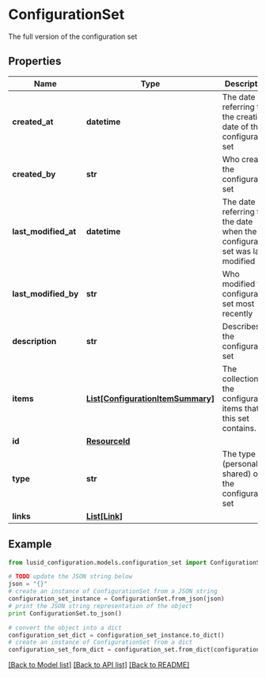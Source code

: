 # ConfigurationSet

The full version of the configuration set

## Properties
Name | Type | Description | Notes
------------ | ------------- | ------------- | -------------
**created_at** | **datetime** | The date referring to the creation date of the configuration set | 
**created_by** | **str** | Who created the configuration set | 
**last_modified_at** | **datetime** | The date referring to the date when the configuration set was last modified | 
**last_modified_by** | **str** | Who modified the configuration set most recently | 
**description** | **str** | Describes the configuration set | [optional] 
**items** | [**List[ConfigurationItemSummary]**](ConfigurationItemSummary.md) | The collection of the configuration items that this set contains. | [optional] 
**id** | [**ResourceId**](ResourceId.md) |  | 
**type** | **str** | The type (personal or shared) of the configuration set | 
**links** | [**List[Link]**](Link.md) |  | [optional] 

## Example

```python
from lusid_configuration.models.configuration_set import ConfigurationSet

# TODO update the JSON string below
json = "{}"
# create an instance of ConfigurationSet from a JSON string
configuration_set_instance = ConfigurationSet.from_json(json)
# print the JSON string representation of the object
print ConfigurationSet.to_json()

# convert the object into a dict
configuration_set_dict = configuration_set_instance.to_dict()
# create an instance of ConfigurationSet from a dict
configuration_set_form_dict = configuration_set.from_dict(configuration_set_dict)
```
[[Back to Model list]](../README.md#documentation-for-models) [[Back to API list]](../README.md#documentation-for-api-endpoints) [[Back to README]](../README.md)


